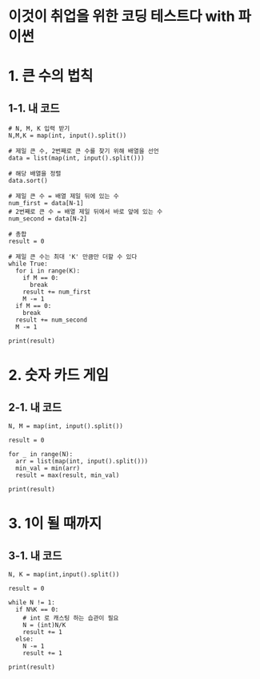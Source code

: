 이것이 취업을 위한 코딩 테스트다 with 파이썬
===================================
# 1. 큰 수의 법칙
## 1-1. 내 코드
```
# N, M, K 입력 받기
N,M,K = map(int, input().split())

# 제일 큰 수, 2번째로 큰 수를 찾기 위해 배열을 선언
data = list(map(int, input().split()))

# 해당 배열을 정렬
data.sort()

# 제일 큰 수 = 배열 제일 뒤에 있는 수
num_first = data[N-1]
# 2번째로 큰 수 = 배열 제일 뒤에서 바로 앞에 있는 수
num_second = data[N-2]

# 총합
result = 0

# 제일 큰 수는 최대 'K' 만큼만 더할 수 있다
while True:
  for i in range(K):
    if M == 0:
      break
    result += num_first
    M -= 1
  if M == 0:
    break
  result += num_second
  M -= 1

print(result)
```
# 2. 숫자 카드 게임
## 2-1. 내 코드
```
N, M = map(int, input().split())

result = 0

for _ in range(N):
  arr = list(map(int, input().split()))
  min_val = min(arr)
  result = max(result, min_val)

print(result)
```
# 3. 1이 될 때까지
## 3-1. 내 코드
```
N, K = map(int,input().split())

result = 0

while N != 1:
  if N%K == 0:
    # int 로 캐스팅 하는 습관이 필요
    N = (int)N/K
    result += 1
  else:
    N -= 1
    result += 1

print(result)
```

